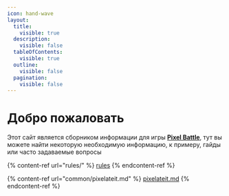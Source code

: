 ```yaml
---
icon: hand-wave
layout:
  title:
    visible: true
  description:
    visible: false
  tableOfContents:
    visible: true
  outline:
    visible: false
  pagination:
    visible: false
---
```


# Добро пожаловать

Этот сайт является сборником информации для игры [**Pixel Battle**](https://pixelbattle.fun), тут вы можете найти некоторую необходимую информацию, к примеру, гайды или часто задаваемые вопросы

{% content-ref url="rules/" %}
[rules](rules/)
{% endcontent-ref %}

{% content-ref url="common/pixelateit.md" %}
[pixelateit.md](common/pixelateit.md)
{% endcontent-ref %}
